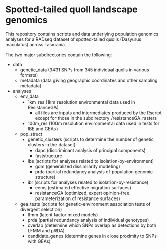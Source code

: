 # Spotted-tailed quoll landscape genomics
This repository contains scripts and data underlying population genomics analyses for a RADseq dataset of spotted-tailed quolls (Dasyurus maculatus) across Tasmania.

The two major subdirectories contain the following:
- data
  - genetic_data (3431 SNPs from 345 individual quolls in various formats)
  - metadata (data giving geographic coordinates and other sampling metadata)
- analyses
  - env_data
    - 1km_res (1km resolution environmental data used in ResistanceGA)
    	- all files are inputs and intermediates produced by the Rscript except for those in the subdirectory /resistanceGA_rasters
    - 100m_res (100m resolution environmental data used in tests for IBE and GEAs)
  - pop_struct
    - genetic_clusters (scripts to determine the number of genetic clusters in the dataset)
      - dapc (discriminant analysis of principal components)
      - faststructure
    - ibe (scripts for analyses related to isolation-by-environment)
      - gdm (generalized dissimilarity modeling)
      - prda (partial redundancy analysis of population genomic structure)
    - ibr (scripts for analyses related to isolation-by-resistance)
      - eems (estimated effective migration surfaces)
      - resistanceGA (optimized, expert opinion-free parameterization of resistance surfaces)
  - gea_tests (scripts for genetic-environment association tests of divergent selection)
    - lfmm (latent factor mixed models)
    - prda (partial redundancy analysis of individual genotypes)
    - overlap (determine which SNPs overlap as detections by both LFMM and pRDA)
    - candidate_genes (determine genes in close proximity to SNPs with GEAs)



